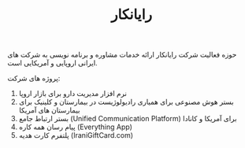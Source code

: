 ﻿---
layout: post
title: رایانکار
name_en: rayankar
company_slug: rayankar
logo: 
cover: 
company_count:
founded:
location: ""
total_review: 
total_interview: 
salary_avg: 
salary_min: 
salary_max: 
rate: 
view_count: 
industry: کامپیوتر، فناوری اطلاعات و اینترنت
city: تهران, تهران
size_en: S
size: 11-50 نفر
site: https://www.rayankar.com/
---

حوزه فعالیت شرکت رایانکار ارائه خدمات مشاوره و برنامه نویسی به شرکت های ایرانی اروپایی و آمریکایی است.

پروژه های شرکت:
1. نرم افزار مدیریت دارو برای بازار اروپا
2. بستر هوش مصنوعی برای همیاری رادیولوژیست در بیمارستان و کلینیک برای بیمارستان های آمریکا
3. بستر ارتباط جامع (Unified Communication Platform) برای آمریکا و کانادا
4. پیام رسان همه کاره (Everything App)
5. پلتفرم کارت هدیه (IraniGiftCard.com)
